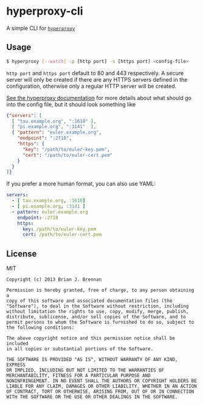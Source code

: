 # hyperproxy-cli

A simple CLI for <code>[hyperproxy](https://github.com/brianloveswords/hyperproxy)</code>

## Usage

```bash
$ hyperproxy [--watch] -p [http port] -s [https port] <config-file>
```

`http port` and `https port` default to 80 and 443 respectively. A secure server will only be created if there are any HTTPS servers defined in the configuration, otherwise only a regular HTTP server will be created.

[See the hyperproxy documentation](https://github.com/brianloveswords/hyperproxy/blob/master/README.md) for more details about what should go into the config file, but it should look something like

```json
{"servers": [
  [ "tau.example.org", ":1618" ],
  [ "pi.example.org", ":3141"  ],
  { "pattern": "euler.example.org",
    "endpoint": ":2718",
    "https": {
      "key": "/path/to/euler-key.pem",
      "cert": "/path/to/euler-cert.pem"
    }
  }
]}
```

If you prefer a more human format, you can also use YAML:

```yaml
servers:
  - [ tau.example.org, :1618]
  - [ pi.example.org, :3141 ]
  - pattern: euler.example.org
    endpoint: :2718
    https:
      key: /path/to/euler-key.pem
      cert: /path/to/euler-cert.pem
```


## License
MIT

```
Copyright (c) 2013 Brian J. Brennan

Permission is hereby granted, free of charge, to any person obtaining a
copy of this software and associated documentation files (the
"Software"), to deal in the Software without restriction, including
without limitation the rights to use, copy, modify, merge, publish,
distribute, sublicense, and/or sell copies of the Software, and to
permit persons to whom the Software is furnished to do so, subject to
the following conditions:

The above copyright notice and this permission notice shall be included
in all copies or substantial portions of the Software.

THE SOFTWARE IS PROVIDED "AS IS", WITHOUT WARRANTY OF ANY KIND, EXPRESS
OR IMPLIED, INCLUDING BUT NOT LIMITED TO THE WARRANTIES OF
MERCHANTABILITY, FITNESS FOR A PARTICULAR PURPOSE AND
NONINFRINGEMENT. IN NO EVENT SHALL THE AUTHORS OR COPYRIGHT HOLDERS BE
LIABLE FOR ANY CLAIM, DAMAGES OR OTHER LIABILITY, WHETHER IN AN ACTION
OF CONTRACT, TORT OR OTHERWISE, ARISING FROM, OUT OF OR IN CONNECTION
WITH THE SOFTWARE OR THE USE OR OTHER DEALINGS IN THE SOFTWARE.
```